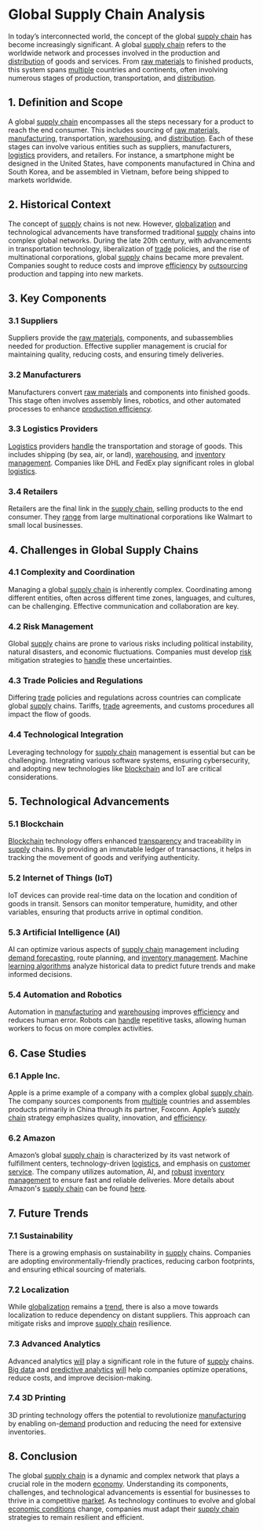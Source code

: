 # Global Supply Chain Analysis

In today’s interconnected world, the concept of the global [supply chain](../s/supply_chain.md) has become increasingly significant. A global [supply chain](../s/supply_chain.md) refers to the worldwide network and processes involved in the production and [distribution](../d/distribution.md) of goods and services. From [raw materials](../r/raw_materials.md) to finished products, this system spans [multiple](../m/multiple.md) countries and continents, often involving numerous stages of production, transportation, and [distribution](../d/distribution.md).

## 1. Definition and Scope

A global [supply chain](../s/supply_chain.md) encompasses all the steps necessary for a product to reach the end consumer. This includes sourcing of [raw materials](../r/raw_materials.md), [manufacturing](../m/manufacturing.md), transportation, [warehousing](../w/warehousing.md), and [distribution](../d/distribution.md). Each of these stages can involve various entities such as suppliers, manufacturers, [logistics](../l/logistics.md) providers, and retailers. For instance, a smartphone might be designed in the United States, have components manufactured in China and South Korea, and be assembled in Vietnam, before being shipped to markets worldwide.

## 2. Historical Context

The concept of [supply](../s/supply.md) chains is not new. However, [globalization](../g/globalization.md) and technological advancements have transformed traditional [supply](../s/supply.md) chains into complex global networks. During the late 20th century, with advancements in transportation technology, liberalization of [trade](../t/trade.md) policies, and the rise of multinational corporations, global [supply](../s/supply.md) chains became more prevalent. Companies sought to reduce costs and improve [efficiency](../e/efficiency.md) by [outsourcing](../o/outsourcing.md) production and tapping into new markets.

## 3. Key Components

### 3.1 Suppliers

Suppliers provide the [raw materials](../r/raw_materials.md), components, and subassemblies needed for production. Effective supplier management is crucial for maintaining quality, reducing costs, and ensuring timely deliveries.

### 3.2 Manufacturers

Manufacturers convert [raw materials](../r/raw_materials.md) and components into finished goods. This stage often involves assembly lines, robotics, and other automated processes to enhance [production efficiency](../p/production_efficiency.md).

### 3.3 Logistics Providers

[Logistics](../l/logistics.md) providers [handle](../h/handle.md) the transportation and storage of goods. This includes shipping (by sea, air, or land), [warehousing](../w/warehousing.md), and [inventory management](../i/inventory_management.md). Companies like DHL and FedEx play significant roles in global [logistics](../l/logistics.md).

### 3.4 Retailers

Retailers are the final link in the [supply chain](../s/supply_chain.md), selling products to the end consumer. They [range](../r/range.md) from large multinational corporations like Walmart to small local businesses.

## 4. Challenges in Global Supply Chains

### 4.1 Complexity and Coordination

Managing a global [supply chain](../s/supply_chain.md) is inherently complex. Coordinating among different entities, often across different time zones, languages, and cultures, can be challenging. Effective communication and collaboration are key.

### 4.2 Risk Management

Global [supply](../s/supply.md) chains are prone to various risks including political instability, natural disasters, and economic fluctuations. Companies must develop [risk](../r/risk.md) mitigation strategies to [handle](../h/handle.md) these uncertainties.

### 4.3 Trade Policies and Regulations

Differing [trade](../t/trade.md) policies and regulations across countries can complicate global [supply](../s/supply.md) chains. Tariffs, [trade](../t/trade.md) agreements, and customs procedures all impact the flow of goods.

### 4.4 Technological Integration

Leveraging technology for [supply chain](../s/supply_chain.md) management is essential but can be challenging. Integrating various software systems, ensuring cybersecurity, and adopting new technologies like [blockchain](../b/blockchain_in_trading.md) and IoT are critical considerations.

## 5. Technological Advancements

### 5.1 Blockchain

[Blockchain](../b/blockchain_in_trading.md) technology offers enhanced [transparency](../t/transparency.md) and traceability in [supply](../s/supply.md) chains. By providing an immutable ledger of transactions, it helps in tracking the movement of goods and verifying authenticity.

### 5.2 Internet of Things (IoT)

IoT devices can provide real-time data on the location and condition of goods in transit. Sensors can monitor temperature, humidity, and other variables, ensuring that products arrive in optimal condition.

### 5.3 Artificial Intelligence (AI)

AI can optimize various aspects of [supply chain](../s/supply_chain.md) management including [demand forecasting](../d/demand_forecasting.md), route planning, and [inventory management](../i/inventory_management.md). Machine [learning algorithms](../l/learning_algorithms_in_trading.md) analyze historical data to predict future trends and make informed decisions.

### 5.4 Automation and Robotics

Automation in [manufacturing](../m/manufacturing.md) and [warehousing](../w/warehousing.md) improves [efficiency](../e/efficiency.md) and reduces human error. Robots can [handle](../h/handle.md) repetitive tasks, allowing human workers to focus on more complex activities.

## 6. Case Studies

### 6.1 Apple Inc.

Apple is a prime example of a company with a complex global [supply chain](../s/supply_chain.md). The company sources components from [multiple](../m/multiple.md) countries and assembles products primarily in China through its partner, Foxconn. Apple’s [supply chain](../s/supply_chain.md) strategy emphasizes quality, innovation, and [efficiency](../e/efficiency.md).

### 6.2 Amazon

Amazon’s global [supply chain](../s/supply_chain.md) is characterized by its vast network of fulfillment centers, technology-driven [logistics](../l/logistics.md), and emphasis on [customer service](../c/customer_service.md). The company utilizes automation, AI, and [robust](../r/robust.md) [inventory management](../i/inventory_management.md) to ensure fast and reliable deliveries. More details about Amazon's [supply chain](../s/supply_chain.md) can be found [here](https://www.aboutamazon.com/our-operations/worldwide-fulfillment).

## 7. Future Trends

### 7.1 Sustainability

There is a growing emphasis on sustainability in [supply](../s/supply.md) chains. Companies are adopting environmentally-friendly practices, reducing carbon footprints, and ensuring ethical sourcing of materials.

### 7.2 Localization

While [globalization](../g/globalization.md) remains a [trend](../t/trend.md), there is also a move towards localization to reduce dependency on distant suppliers. This approach can mitigate risks and improve [supply chain](../s/supply_chain.md) resilience.

### 7.3 Advanced Analytics

Advanced analytics [will](../w/will.md) play a significant role in the future of [supply](../s/supply.md) chains. [Big data](../b/big_data_in_trading.md) and [predictive analytics](../p/predictive_analytics.md) [will](../w/will.md) help companies optimize operations, reduce costs, and improve decision-making.

### 7.4 3D Printing

3D printing technology offers the potential to revolutionize [manufacturing](../m/manufacturing.md) by enabling on-[demand](../d/demand.md) production and reducing the need for extensive inventories.

## 8. Conclusion

The global [supply chain](../s/supply_chain.md) is a dynamic and complex network that plays a crucial role in the modern [economy](../e/economy.md). Understanding its components, challenges, and technological advancements is essential for businesses to thrive in a competitive [market](../m/market.md). As technology continues to evolve and global [economic conditions](../e/economic_conditions.md) change, companies must adapt their [supply chain](../s/supply_chain.md) strategies to remain resilient and efficient.